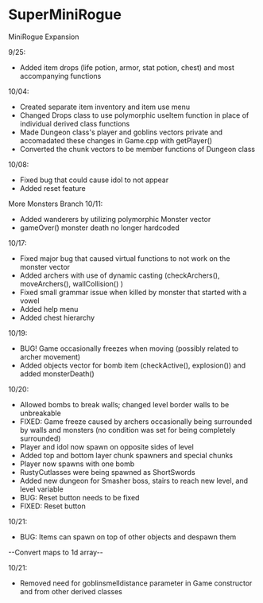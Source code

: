 # SuperMiniRogue
MiniRogue Expansion

9/25:
  - Added item drops (life potion, armor, stat potion, chest) and most accompanying functions
  
10/04:
  - Created separate item inventory and item use menu
  - Changed Drops class to use polymorphic useItem function in place of individual derived class functions
  - Made Dungeon class's player and goblins vectors private and accomadated these changes in Game.cpp with getPlayer()
  - Converted the chunk vectors to be member functions of Dungeon class
  
10/08:
  - Fixed bug that could cause idol to not appear
  - Added reset feature

More Monsters Branch
10/11:
  - Added wanderers by utilizing polymorphic Monster vector
  - gameOver() monster death no longer hardcoded

10/17:
  - Fixed major bug that caused virtual functions to not work on the monster vector
  - Added archers with use of dynamic casting (checkArchers(), moveArchers(), wallCollision() )
  - Fixed small grammar issue when killed by monster that started with a vowel
  - Added help menu
  - Added chest hierarchy

10/19:
  - BUG! Game occasionally freezes when moving (possibly related to archer movement)
  - Added objects vector for bomb item (checkActive(), explosion()) and added monsterDeath()

10/20:
  - Allowed bombs to break walls; changed level border walls to be unbreakable
  - FIXED: Game freeze caused by archers occasionally being surrounded by walls and monsters (no condition was set for being completely surrounded)
  - Player and idol now spawn on opposite sides of level
  - Added top and bottom layer chunk spawners and special chunks
  - Player now spawns with one bomb
  - RustyCutlasses were being spawned as ShortSwords
  - Added new dungeon for Smasher boss, stairs to reach new level, and level variable
  - BUG: Reset button needs to be fixed
  - FIXED: Reset button

10/21:
  - BUG: Items can spawn on top of other objects and despawn them
  
 --Convert maps to 1d array--
 
 10/21:
  - Removed need for goblinsmelldistance parameter in Game constructor and from other derived classes
